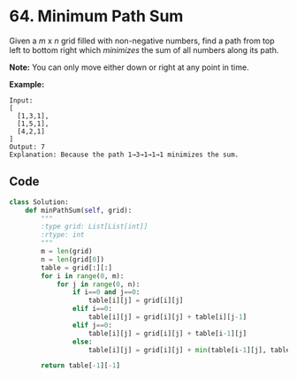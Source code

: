 # 64. Minimum Path Sum

Given a *m* x *n* grid filled with non-negative numbers, find a path from top left to bottom right which *minimizes* the sum of all numbers along its path.

**Note:** You can only move either down or right at any point in time.

**Example:**

```
Input:
[
  [1,3,1],
  [1,5,1],
  [4,2,1]
]
Output: 7
Explanation: Because the path 1→3→1→1→1 minimizes the sum.
```



## Code

```python
class Solution:
    def minPathSum(self, grid):
        """
        :type grid: List[List[int]]
        :rtype: int
        """
        m = len(grid)
        n = len(grid[0])
        table = grid[:][:]       
        for i in range(0, m):
            for j in range(0, n):
                if i==0 and j==0:
                    table[i][j] = grid[i][j]
                elif i==0:
                    table[i][j] = grid[i][j] + table[i][j-1]
                elif j==0:
                    table[i][j] = grid[i][j] + table[i-1][j]
                else:
                    table[i][j] = grid[i][j] + min(table[i-1][j], table[i][j-1])

        return table[-1][-1]
```

